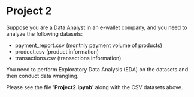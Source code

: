 # **Project 2**

Suppose you are a Data Analyst in an e-wallet company, and you need to analyze the following datasets:
-	payment_report.csv (monthly payment volume of products)
-	product.csv (product information)
-	transactions.csv (transactions information)
  
You need to perform Exploratory Data Analysis (EDA) on the datasets and then conduct data wrangling.

Please see the file '**Project2.ipynb**' along with the CSV datasets above.
